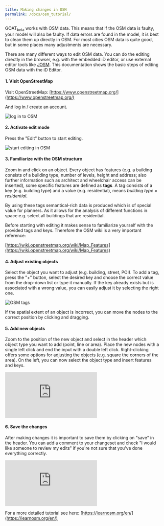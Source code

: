 ```yaml
---
title: Making changes in OSM
permalink: /docs/osm_tutorial/
---
```



GOAT<sub>beta</sub> works with OSM data. This means that if the OSM data is faulty, your model will also be faulty. If data errors are found in the model, it is best to clean them up directly in OSM. For most cities OSM data is quite good, but in some places many adjustments are necessary.

There are many different ways to edit OSM data. You can do the editing directly in the browser, e.g. with the embedded iD editor, or use external editor tools like [JOSM](https://josm.openstreetmap.de/). This documentation shows the basic steps of editing OSM data with the iD Editor. 


#### 1. Visit OpenStreetMap

Visit OpenStreetMap: [https://www.openstreetmap.org/](https://www.openstreetmap.org/)

And log in / create an account. 

<img class="img-responsive" src="../../img/OSM_log_in.png" alt="log in to OSM" title="Log in to OSM">


#### 2. Activate edit mode 

Press the "Edit" button to start editing.

<img class="img-responsive" src="../../img/OSM_start_editing.png" alt="start editing in OSM" title="Start editing in OSM">


#### 3. Familiarize with the OSM structure

Zoom in and click on an object. Every object has features (e.g. a building consists of a building type, number of levels, height and address; also further information such as architect and wheelchair access can be inserted), some specific features are defined as <b>tags</b>. A tag consists of a key (e.g. building type) and a value (e.g. residential), means <i>building type = residential</i>. 
 
By using these tags semantical-rich data is produced which is of special value for planners. As it allows for the analysis of different functions in space e.g. select all buildings that are residential.

Before starting with editing it makes sense to familiarize yourself with the provided tags and keys. Therefore the OSM wiki is a very important reference:

[https://wiki.openstreetmap.org/wiki/Map_Features](https://wiki.openstreetmap.org/wiki/Map_Features)


#### 4. Adjust existing objects

Select the object you want to adjust (e.g. building, street, POI). To add a tag, press the "+" button, select the desired key and choose the correct value from the drop-down list or type it manually. If the key already exists but is associated with a wrong value, you can easily adjust it by selecting the right one. 

<img class="img-responsive" src="../../img/OSM_tags.png" alt="OSM tags" title="Specific features are defined via tags">

If the spatial extent of an object is incorrect, you can move the nodes to the correct position by clicking and dragging.


#### 5. Add new objects

Zoom to the position of the new object and select in the header which object type you want to add (point, line or area). Place the new nodes with a single left click and end the input with a double left click. Right-clicking offers some options for adjusting the objects (e.g. square the corners of the area). On the left, you can now select the object type and insert features and keys. 

<p align="left">
<div class="embed-responsive embed-responsive-16by9">
  <iframe class="embed-responsive-item" src="https://player.vimeo.com/video/333129999" frameborder="0" webkitallowfullscreen mozallowfullscreen allowfullscreen></iframe>
</div>
</p>


#### 6. Save the changes

After making changes it is important to save them by clicking on "save" in the header. You can add a comment to your changeset and check "I would like someone to review my edits" if you're not sure that you've done everything correctly. 

<p align="left">
<div class="embed-responsive embed-responsive-16by9">
  <iframe class="embed-responsive-item" src="https://player.vimeo.com/video/333130694" frameborder="0" webkitallowfullscreen mozallowfullscreen allowfullscreen></iframe>
</div>
</p>

For a more detailed tutorial see here: [https://learnosm.org/en/](https://learnosm.org/en/)